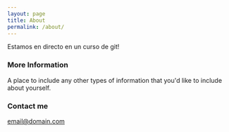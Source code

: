 ```yaml
---
layout: page
title: About
permalink: /about/
---
```


Estamos en directo en un curso de git!

### More Information

A place to include any other types of information that you'd like to include about yourself.

### Contact me

[email@domain.com](mailto:email@domain.com)
